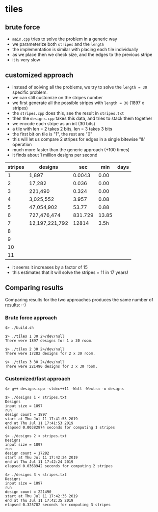 # tiles


## brute force
* ```main.cpp``` tries to solve the problem in a generic way
* we parameterize both ```stripes``` and the ```length```
* the implementation is similar with placing each tile individually
* as we place then we check size, and the edges to the previous stripe
* it is very slow

## customized approach
* instead of solving all the problems, we try to solve the ```length = 30``` specific problem.
* we can still customize on the stripes number
* we first generate all the possible stripes with ```length = 30``` (1897 x stripes)
* the ```stripes.cpp``` does this, see the result in ```stripes.txt```
* then the ```designs.cpp``` takes this data, and tries to stack them together
* we encode each stripe as an int (30 bits)
* a tile with len = 2 takes 2 bits, len = 3 takes 3 bits
* the first bit on tile is "1", the rest are "0"
* this will let us compare 2 stripes for edges in a single bitewise "&" operation
* much more faster than the generic approach (+100 times)
* it finds about 1 million designs per second

stripes	| designs | 	sec     | 	min	| days
------- | --------|------------|------|--------
1 	    |  1,897  | 	 0.0043	|  0.00 | 	 
2 	    |  17,282 | 	0.036 	|  0.00 	|  
3 	    |  221,490 |  0.324  	|  0.00 	|  
4 	    |  3,025,552 	|  3.957 |  0.08 	|  
5 	    |  47,054,902 | 53.77 | 	 0.88| 
6 	    |  727,476,474 | 831.729 |  13.85 	|  
7 	    | 12,197,221,792 |    12814     |   3.5h      |  
8 	    | 		       	|         |         | 
9 	    | 		       	|         |         | 
10 	    | 		       	|         |         | 
11 	    | 		       	|         |         | 

* it seems it increases by a factor of 15
* this estimates that it will solve the stripes = 11 in 17 years!

## Comparing results

Comparing results for the two approaches produces the same number of results: :-)
### Brute force approach
```
$> ./build.sh

$> ./tiles 1 30 2>/dev/null
There were 1897 designs for 1 x 30 room.

$> ./tiles 2 30 2>/dev/null
There were 17282 designs for 2 x 30 room.

$> ./tiles 3 30 2>/dev/null
There were 221490 designs for 3 x 30 room.

```
### Customized/fast approach
```
$> g++ designs.cpp -std=c++11 -Wall -Wextra -o designs

$> ./designs 1 < stripes.txt
Designs
input size = 1897
run
design count = 1897
start at Thu Jul 11 17:41:53 2019
end at Thu Jul 11 17:41:53 2019
elapsed 0.00382874 seconds for computing 1 stripes

$> ./designs 2 < stripes.txt
Designs
input size = 1897
run
design count = 17282
start at Thu Jul 11 17:42:24 2019
end at Thu Jul 11 17:42:24 2019
elapsed 0.0368942 seconds for computing 2 stripes

$> ./designs 3 < stripes.txt
Designs
input size = 1897
run
design count = 221490
start at Thu Jul 11 17:42:35 2019
end at Thu Jul 11 17:42:35 2019
elapsed 0.323782 seconds for computing 3 stripes
```







